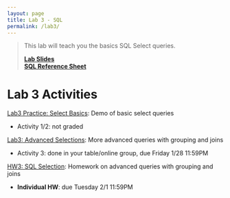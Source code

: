 ```yaml
---
layout: page
title: Lab 3 - SQL
permalink: /lab3/
---
```


> This lab will teach you the basics SQL Select queries.
>
> **[Lab Slides](/slides/22-3b-sql.pdf)** <br>
> **[SQL Reference Sheet](sql-basics.pdf)**


# Lab 3 Activities
[Lab3 Practice: Select Basics](https://replit.com/team/cs2541s22/Lab3-Practice-Select-Basics): Demo of basic select queries
  - Activity 1/2: not graded

[Lab3: Advanced Selections](https://replit.com/team/cs2541s22/Lab3-Advanced-Selections): More advanced queries with grouping and joins
  - Activity 3: done in your table/online group, due Friday 1/28 11:59PM

[HW3: SQL Selection](https://replit.com/team/cs2541s22/HW3-SQL-Selection): Homework on advanced queries with grouping and joins
  - **Individual HW**: due Tuesday 2/1 11:59PM
